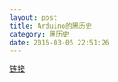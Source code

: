 ```yaml
---
layout: post
title: Arduino的黑历史
category: 黑历史
date: 2016-03-05 22:51:26
---
```


[链接](http://arduinohistory.github.io/)
